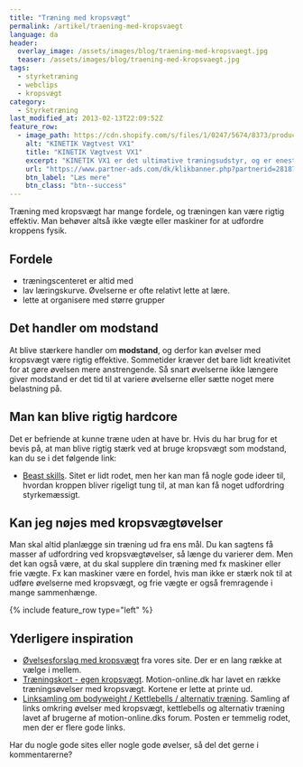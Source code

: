 ```yaml
---
title: "Træning med kropsvægt"
permalink: /artikel/traening-med-kropsvaegt
language: da
header:
  overlay_image: /assets/images/blog/traening-med-kropsvaegt.jpg
  teaser: /assets/images/blog/traening-med-kropsvaegt.jpg
tags:
  - styrketræning
  - webclips
  - kropsvægt
category:
  - Styrketræning
last_modified_at: 2013-02-13T22:09:52Z
feature_row:
  - image_path: https://cdn.shopify.com/s/files/1/0247/5674/8373/products/Vaegtvest_KINETIK_VX1_Spaende_540x.jpg?v=1571814228
    alt: "KINETIK Vægtvest VX1"
    title: "KINETIK Vægtvest VX1"
    excerpt: "KINETIK VX1 er det ultimative træningsudstyr, og er enestående når det kommer til design og kvalitet. Vores vægtvest er specialdesignet til at aktivere din styrke, og effektivisere din træning."
    url: "https://www.partner-ads.com/dk/klikbanner.php?partnerid=28187&bannerid=67046&htmlurl=https://kinetikshop.dk/products/kinetik-vx1-vaegtvest"
    btn_label: "Læs mere"
    btn_class: "btn--success"
---
```


Træning med kropsvægt har mange fordele, og træningen kan være rigtig effektiv. Man behøver altså ikke vægte eller maskiner for at udfordre kroppens fysik.

## Fordele

- træningscenteret er altid med
- lav læringskurve. Øvelserne er ofte relativt lette at lære.
- lette at organisere med større grupper

## Det handler om modstand

At blive stærkere handler om **modstand**, og derfor kan øvelser med kropsvægt være rigtig effektive. Sommetider kræver det bare lidt kreativitet for at gøre øvelsen mere anstrengende. Så snart øvelserne ikke længere giver modstand er det tid til at variere øvelserne eller sætte noget mere belastning på.

## Man kan blive rigtig hardcore

Det er befriende at kunne træne uden at have br. Hvis du har brug for et bevis på, at man blive rigtig stærk ved at bruge kropsvægt som modstand, kan du se i det følgende link:

- [Beast skills](http://www.beastskills.com/tutorials/). Sitet er lidt rodet, men her kan man få nogle gode ideer til, hvordan kroppen bliver rigeligt tung til, at man kan få noget udfordring styrkemæssigt.

## Kan jeg nøjes med kropsvægtøvelser

Man skal altid planlægge sin træning ud fra ens mål. Du kan sagtens få masser af udfordring ved kropsvægtøvelser, så længe du varierer dem. Men det kan også være, at du skal supplere din træning med fx maskiner eller frie vægte. Fx kan maskiner være en fordel, hvis man ikke er stærk nok til at udføre øvelserne med kropsvægt, og frie vægte er også fremragende i mange sammenhænge.

{% include feature_row type="left" %}

## Yderligere inspiration

- [Øvelsesforslag med kropsvægt](/kategori/redskaber/kropsvaegt) fra vores site. Der er en lang række at vælge i mellem.
- [Træningskort - egen kropsvægt](http://www.motion-online.dk/styrketraening/styrke_-_oevelser/traeningskort_-_egen_kropsvaegt/). Motion-online.dk har lavet en række træningsøvelser med kropsvægt. Kortene er lette at printe ud.
- [Linksamling om bodyweight / Kettlebells / alternativ træning](http://www.motion-online.dk/fora/index.php?showtopic=29480&hl=kropsv%E6gt). Samling af links omkring øvelser med kropsvægt, kettlebells og alternativ træning lavet af brugerne af motion-online.dks forum. Posten er temmelig rodet, men der er flere gode links.

Har du nogle gode sites eller nogle gode øvelser, så del det gerne i kommentarerne?
